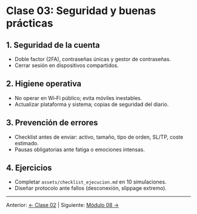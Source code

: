 # Clase 03: Seguridad y buenas prácticas

## 1. Seguridad de la cuenta
- Doble factor (2FA), contraseñas únicas y gestor de contraseñas.
- Cerrar sesión en dispositivos compartidos.

## 2. Higiene operativa
- No operar en Wi‑Fi público; evita móviles inestables.
- Actualizar plataforma y sistema; copias de seguridad del diario.

## 3. Prevención de errores
- Checklist antes de enviar: activo, tamaño, tipo de orden, SL/TP, coste estimado.
- Pausas obligatorias ante fatiga o emociones intensas.

## 4. Ejercicios
- Completar `assets/checklist_ejecucion.md` en 10 simulaciones.
- Diseñar protocolo ante fallos (desconexión, slippage extremo).

---
Anterior: [← Clase 02](Clase_02_Diarios_y_Herramientas_de_Gestion.md) | Siguiente: [Módulo 08 →](../08_Backtesting_y_Optimizacion/README.md)
